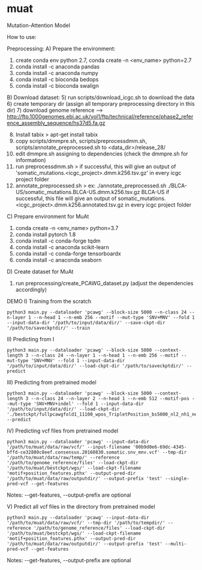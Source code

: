 # muat

Mutation-Attention Model

How to use:

Preprocessing:
A) Prepare the environment:
1) create conda env python 2.7, conda create -n <env_name> python=2.7
2) conda install -c anaconda pandas
3) conda install -c anaconda numpy
3) conda install -c bioconda bedops
4) conda install -c bioconda swalign

B) Download dataset:
5) run scripts/download_icgc.sh to download the data
6) create temporary dir (assign all temporary preprocessing directory in this dir)
7) download genome reference --> http://ftp.1000genomes.ebi.ac.uk/vol1/ftp/technical/reference/phase2_reference_assembly_sequence/hs37d5.fa.gz

8) Install tabix > apt-get install tabix
9) copy scripts/dmmpre.sh, scripts/preprocessdmm.sh, scripts/annotate_preprocessed.sh to <data_dir>/release_28/
10) edit dmmpre.sh assigning to dependencies (check the dmmpre.sh for information)
11) run preprocessdmm.sh > if successful, this will give an output of 'somatic_mutations.<icgc_project>.dmm.k256.tsv.gz' in every icgc project folder
12) annotate_preprocessed.sh > ex: ./annotate_preprocessed.sh ./BLCA-US/somatic_mutations.BLCA-US.dmm.k256.tsv.gz BLCA-US
    if successful, this file will give an output of somatic_mutations.<icgc_project>.dmm.k256.annotated.tsv.gz in every icgc project folder

C) Prepare environment for MuAt
1) conda create -n <env_name> python=3.7
2) conda install pytorch 1.8 
3) conda install -c conda-forge tqdm
4) conda install -c anaconda scikit-learn
5) conda install -c conda-forge tensorboardx
6) conda install -c anaconda seaborn

D) Create dataset for MuAt
1) run preprocessing/create_PCAWG_dataset.py (adjust the dependencies accordingly)

DEMO
I) Training from the scratch
```
python3 main.py --dataloader 'pcawg' --block-size 5000 --n-class 24 --n-layer 1 --n-head 1 --n-emb 256 --motif --mut-type 'SNV+MNV' --fold 1 --input-data-dir '/path/to/input/data/dir/' --save-ckpt-dir '/path/to/saveckptdir/' --train
```
II) Predicting from I
```
python3 main.py --dataloader 'pcawg' --block-size 5000 --context-length 3 --n-class 24 --n-layer 1 --n-head 1 --n-emb 256 --motif --mut-type 'SNV+MNV' --fold 1 --input-data-dir '/path/to/input/data/dir/' --load-ckpt-dir '/path/to/saveckptdir/' --predict 
```
III) Predicting from pretrained model
```
python3 main.py --dataloader 'pcawg' --block-size 5000 --context-length 3 --n-class 24 --n-layer 2 --n-head 1 --n-emb 512 --motif-pos --mut-type 'SNV+MNV+indel' --fold 1 --input-data-dir '/path/to/input/data/dir/' --load-ckpt-dir './bestckpt/fullpcawgfold1_11100_wpos_TripletPosition_bs5000_nl2_nh1_ne512_cl3/' --predict 
```
IV) Predicting vcf files from pretrained model
```
python3 main.py --dataloader 'pcawg' --input-data-dir '/path/to/muat/data/raw/vcf/' --input-filename '00b9d0e6-69dc-4345-bffd-ce32880c8eef.consensus.20160830.somatic.snv_mnv.vcf' --tmp-dir '/path/to/muat/data/raw/temp/' --reference '/path/to/genome_reference/files' --load-ckpt-dir '/path/to/muat/bestckpt/wgs/' --load-ckpt-filename 'motif+position_features.pthx' --output-pred-dir '/path/to/muat/data/raw/outputdir/' --output-prefix 'test' --single-pred-vcf --get-features
```
Notes: --get-features, --output-prefix are optional

V) Predict all vcf files in the directory from pretrained model
```
python3 main.py --dataloader 'pcawg' --input-data-dir '/path/to/muat/data/raw/vcf/' --tmp-dir '/path/to/tempdir/' --reference '/path/to/genome_reference/files' --load-ckpt-dir '/path/to/muat/bestckpt/wgs/' --load-ckpt-filename 'motif+position_features.pthx' --output-pred-dir '/path/to/muat/data/raw/outputdir/' --output-prefix 'test' --multi-pred-vcf --get-features
```
Notes: --get-features, --output-prefix are optional







